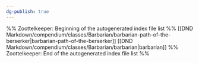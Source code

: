 ```yaml
---
dg-publish: true
---
```

%% Zoottelkeeper: Beginning of the autogenerated index file list  %%
 [[DND Markdown/compendium/classes/Barbarian/barbarian-path-of-the-berserker|barbarian-path-of-the-berserker]]
 [[DND Markdown/compendium/classes/Barbarian/barbarian|barbarian]]
%% Zoottelkeeper: End of the autogenerated index file list  %%
